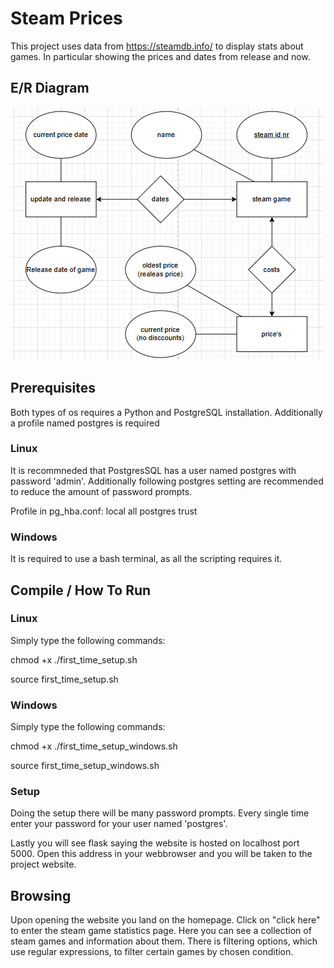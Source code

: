 # Steam Prices

This project uses data from https://steamdb.info/ to display stats about games. In particular showing the prices and dates from release and now.

## E/R Diagram

![E/R Diagram](schema.png)

##  Prerequisites

Both types of os requires a Python and PostgreSQL installation. Additionally a profile named postgres is required

### Linux

It is recommneded that PostgresSQL has a user named postgres with password 'admin'. Additionally following postgres setting are recommended to reduce the amount of password prompts.

Profile in pg_hba.conf:
local   all             postgres                                trust

### Windows

It is required to use a bash terminal, as all the scripting requires it.

## Compile / How To Run

### Linux
Simply type the following commands:

chmod +x ./first_time_setup.sh

source first_time_setup.sh

### Windows

Simply type the following commands:

chmod +x ./first_time_setup_windows.sh

source first_time_setup_windows.sh

### Setup

Doing the setup there will be many password prompts. Every single time enter your password for your user named 'postgres'.

Lastly you will see flask saying the website is hosted on localhost port 5000. Open this address in your webbrowser and you will be taken to the project website.

## Browsing

Upon opening the website you land on the homepage. Click on "click here" to enter the steam game statistics page. Here you can see a collection of steam games and information about them. There is filtering options, which use regular expressions, to filter certain games by chosen condition.